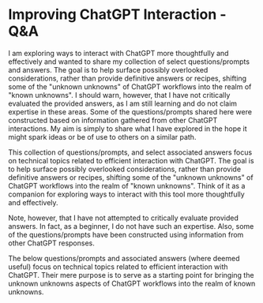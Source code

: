 # Improving ChatGPT Interaction - Q&A

I am exploring ways to interact with ChatGPT more thoughtfully and effectively and wanted to share my collection of select questions/prompts and answers. The goal is to help surface possibly overlooked considerations, rather than provide definitive answers or recipes, shifting some of the "unknown unknowns" of ChatGPT workflows into the realm of "known unknowns". I should warn, however, that I have not critically evaluated the provided answers, as I am still learning and do not claim expertise in these areas. Some of the questions/prompts shared here were constructed based on information gathered from other ChatGPT interactions. My aim is simply to share what I have explored in the hope it might spark ideas or be of use to others on a similar path.



This collection of questions/prompts, and select associated answers focus on technical topics related to efficient interaction with ChatGPT. 
The goal is to help surface possibly overlooked considerations, rather than provide definitive answers or recipes, shifting some of the "unknown unknowns" of ChatGPT workflows into the realm of "known unknowns". Think of it as a companion for exploring ways to interact with this tool more thoughtfully and effectively.


Note, however, that I have not attempted to critically evaluate provided answers. In fact, as a beginner, I do not have such an expertise. Also, some of the questions/prompts have been constructed using information from other ChatGPT responses.

The below questions/prompts and associated answers (where deemed useful) focus on technical topics related to efficient interaction with ChatGPT. Their mere purpose is to serve as a starting point for bringing the unknown unknowns aspects of ChatGPT workflows into the realm of known unknowns.